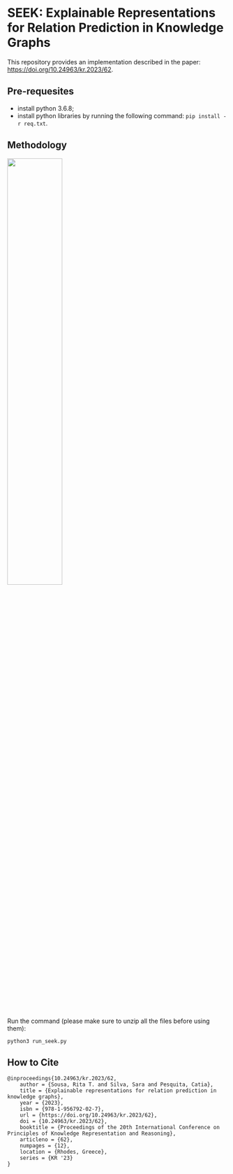 # SEEK: Explainable Representations for Relation Prediction in Knowledge Graphs

This repository provides an implementation described in the paper: https://doi.org/10.24963/kr.2023/62.

## Pre-requesites
* install python 3.6.8;
* install python libraries by running the following command:  ```pip install -r req.txt```.

## Methodology

<img src="https://github.com/liseda-lab/seek/blob/main/methodology.png" width="50%"/>

Run the command (please make sure to unzip all the files before using them):
```
python3 run_seek.py
```

## How to Cite

```
@inproceedings{10.24963/kr.2023/62,
    author = {Sousa, Rita T. and Silva, Sara and Pesquita, Catia},
    title = {Explainable representations for relation prediction in knowledge graphs},
    year = {2023},
    isbn = {978-1-956792-02-7},
    url = {https://doi.org/10.24963/kr.2023/62},
    doi = {10.24963/kr.2023/62},
    booktitle = {Proceedings of the 20th International Conference on Principles of Knowledge Representation and Reasoning},
    articleno = {62},
    numpages = {12},
    location = {Rhodes, Greece},
    series = {KR '23}
}
```
